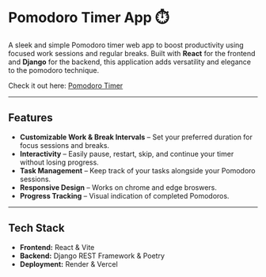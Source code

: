 # Pomodoro Timer App ⏱️

A sleek and simple Pomodoro timer web app to boost productivity using focused work sessions and regular breaks. Built with **React** for the frontend and **Django** for the backend, this application adds versatility and elegance to the pomodoro technique.

Check it out here: [Pomodoro Timer](https://pomodoro-ob7q.onrender.com)

---

## Features

- **Customizable Work & Break Intervals** – Set your preferred duration for focus sessions and breaks.  
- **Interactivity** – Easily pause, restart, skip, and continue your timer without losing progress.  
- **Task Management** – Keep track of your tasks alongside your Pomodoro sessions.  
- **Responsive Design** – Works on chrome and edge broswers.  
- **Progress Tracking** – Visual indication of completed Pomodoros.  

---

## Tech Stack

- **Frontend:** React & Vite
- **Backend:** Django REST Framework & Poetry
- **Deployment:** Render & Vercel
